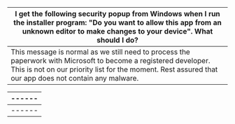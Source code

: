 | I get the following security popup from Windows when I run the installer program: "Do you want to allow this app from an unknown editor to make changes to your device". What should I do? |
| ------ |
| This message is normal as we still need to process the paperwork with Microsoft to become a registered developer. This is not on our priority list for the moment. Rest assured that our app does not contain any malware. |  

| ------ |
| ------ |
| ------ |